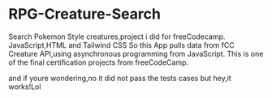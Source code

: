 # RPG-Creature-Search
Search Pokemon Style creatures,project i did for freeCodecamp. JavaScript,HTML and Tailwind CSS
So this App pulls data from fCC Creature API,using asynchronous programming from JavaScript. This is one of the final certification projects from freeCodeCamp. 


and if youre wondering,no it did not pass the tests cases but hey,it works!Lol
